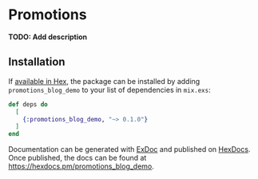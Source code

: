# Promotions

**TODO: Add description**

## Installation

If [available in Hex](https://hex.pm/docs/publish), the package can be installed
by adding `promotions_blog_demo` to your list of dependencies in `mix.exs`:

```elixir
def deps do
  [
    {:promotions_blog_demo, "~> 0.1.0"}
  ]
end
```

Documentation can be generated with [ExDoc](https://github.com/elixir-lang/ex_doc)
and published on [HexDocs](https://hexdocs.pm). Once published, the docs can
be found at <https://hexdocs.pm/promotions_blog_demo>.

